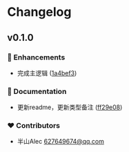 # Changelog


## v0.1.0


### 🚀 Enhancements

- 完成主逻辑 ([1a4bef3](https://github.com/BanShan-Alec/vite-plugin-thumbhash/commit/1a4bef3))

### 📖 Documentation

- 更新readme，更新类型备注 ([ff29e08](https://github.com/BanShan-Alec/vite-plugin-thumbhash/commit/ff29e08))

### ❤️ Contributors

- 半山Alec <627649674@qq.com>

